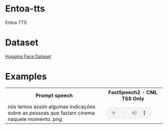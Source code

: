 # Entoa-tts
Entoa TTS

# Dataset
[Hugging Face Dataset](https://huggingface.co/datasets/nilc-nlp/NURC-SP_ENTOA_TTS)

# Examples
<table>
  <tr>
    <th>Prompt speech</th>
    <th>FastSpeech2 - CML TSS Only</th>
  </tr>
  <tr>
    <td>nós temos assim algumas indicações sobre as pessoas que faziam cinema naquele momento..png</td>
    <td><audio controls preload style="width: 150px; height:40px;"><source src="{{ 'experiments/FastSpeech2/output/cmltts/cml_tts_speaker_25_fem/nós temos assim algumas indicações sobre as pessoas que faziam cinema naquele momento..wav'}}" type="audio/mpeg"></audio></td>
  </tr>
</table>
